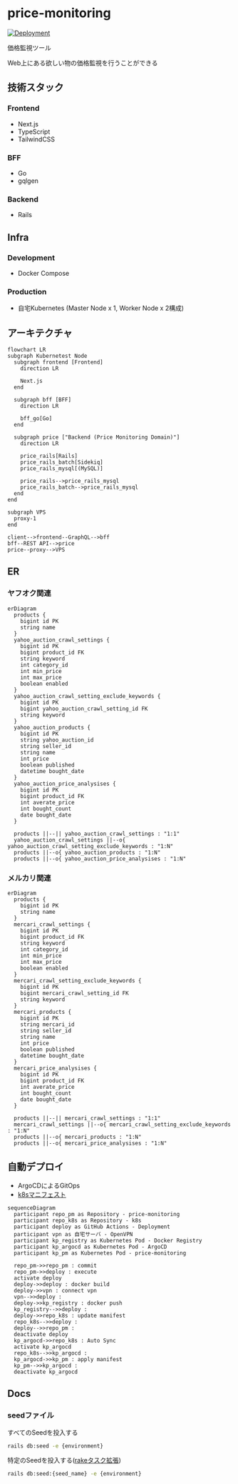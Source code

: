 # price-monitoring

[![Deployment](https://github.com/kuroweb/price-monitoring/actions/workflows/deployment.yml/badge.svg)](https://github.com/kuroweb/price-monitoring/actions/workflows/deployment.yml)

価格監視ツール

Web上にある欲しい物の価格監視を行うことができる

## 技術スタック

### Frontend

- Next.js
- TypeScript
- TailwindCSS

### BFF

- Go
- gqlgen

### Backend

- Rails

## Infra

### Development

- Docker Compose

### Production

- 自宅Kubernetes (Master Node x 1, Worker Node x 2構成)

## アーキテクチャ

```mermaid
flowchart LR
subgraph Kubernetest Node
  subgraph frontend [Frontend]
    direction LR

    Next.js
  end

  subgraph bff [BFF]
    direction LR

    bff_go[Go]
  end

  subgraph price ["Backend (Price Monitoring Domain)"]
    direction LR

    price_rails[Rails]
    price_rails_batch[Sidekiq]
    price_rails_mysql[(MySQL)]

    price_rails-->price_rails_mysql
    price_rails_batch-->price_rails_mysql
  end
end

subgraph VPS
  proxy-1
end

client-->frontend--GraphQL-->bff
bff--REST API-->price
price--proxy-->VPS
```

## ER

### ヤフオク関連

```mermaid
erDiagram
  products {
    bigint id PK
    string name
  }
  yahoo_auction_crawl_settings {
    bigint id PK
    bigint product_id FK
    string keyword
    int category_id
    int min_price
    int max_price
    boolean enabled
  }
  yahoo_auction_crawl_setting_exclude_keywords {
    bigint id PK
    bigint yahoo_auction_crawl_setting_id FK
    string keyword
  }
  yahoo_auction_products {
    bigint id PK
    string yahoo_auction_id
    string seller_id
    string name
    int price
    boolean published
    datetime bought_date
  }
  yahoo_auction_price_analysises {
    bigint id PK
    bigint product_id FK
    int averate_price
    int bought_count
    date bought_date
  }

  products ||--|| yahoo_auction_crawl_settings : "1:1"
  yahoo_auction_crawl_settings ||--o{ yahoo_auction_crawl_setting_exclude_keywords : "1:N"
  products ||--o{ yahoo_auction_products : "1:N"
  products ||--o{ yahoo_auction_price_analysises : "1:N"
```

### メルカリ関連

```mermaid
erDiagram
  products {
    bigint id PK
    string name
  }
  mercari_crawl_settings {
    bigint id PK
    bigint product_id FK
    string keyword
    int category_id
    int min_price
    int max_price
    boolean enabled
  }
  mercari_crawl_setting_exclude_keywords {
    bigint id PK
    bigint mercari_crawl_setting_id FK
    string keyword
  }
  mercari_products {
    bigint id PK
    string mercari_id
    string seller_id
    string name
    int price
    boolean published
    datetime bought_date
  }
  mercari_price_analysises {
    bigint id PK
    bigint product_id FK
    int averate_price
    int bought_count
    date bought_date
  }

  products ||--|| mercari_crawl_settings : "1:1"
  mercari_crawl_settings ||--o{ mercari_crawl_setting_exclude_keywords : "1:N"
  products ||--o{ mercari_products : "1:N"
  products ||--o{ mercari_price_analysises : "1:N"
```

## 自動デプロイ

- ArgoCDによるGitOps
- [k8sマニフェスト](https://github.com/kuroweb/k8s)

```mermaid
sequenceDiagram
  participant repo_pm as Repository - price-monitoring
  participant repo_k8s as Repository - k8s
  participant deploy as GitHub Actions - Deployment
  participant vpn as 自宅サーバ - OpenVPN
  participant kp_registry as Kubernetes Pod - Docker Registry
  participant kp_argocd as Kubernetes Pod - ArgoCD
  participant kp_pm as Kubernetes Pod - price-monitoring

  repo_pm->>repo_pm : commit
  repo_pm->>deploy : execute
  activate deploy
  deploy->>deploy : docker build
  deploy->>vpn : connect vpn
  vpn-->>deploy :  
  deploy->>kp_registry : docker push
  kp_registry-->>deploy :  
  deploy->>repo_k8s : update manifest
  repo_k8s-->>deploy :  
  deploy-->>repo_pm :  
  deactivate deploy
  kp_argocd->>repo_k8s : Auto Sync
  activate kp_argocd
  repo_k8s-->>kp_argocd :  
  kp_argocd->>kp_pm : apply manifest
  kp_pm-->>kp_argocd :  
  deactivate kp_argocd
```

## Docs

### seedファイル

すべてのSeedを投入する

```bash
rails db:seed -e {environment}
```

特定のSeedを投入する([rakeタスク拡張](/volumes/backend/lib/tasks/seed.rake))

```bash
rails db:seed:{seed_name} -e {environment}
```
